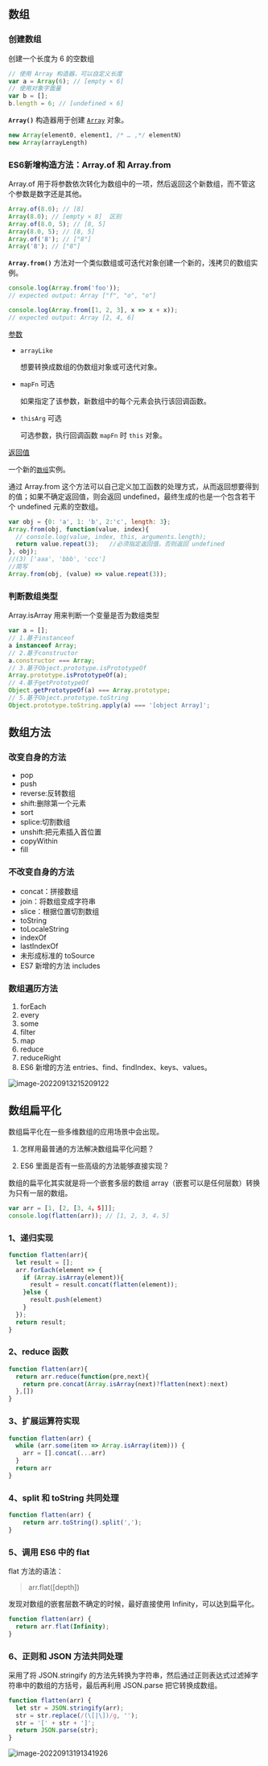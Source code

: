 ## 数组

### 创建数组

创建一个长度为 6 的空数组

```javascript
// 使用 Array 构造器，可以自定义长度
var a = Array(6); // [empty × 6]
// 使用对象字面量
var b = [];
b.length = 6; // [undefined × 6]
```

**`Array()`** 构造器用于创建 [`Array`](https://developer.mozilla.org/zh-CN/docs/Web/JavaScript/Reference/Global_Objects/Array) 对象。

```javascript
new Array(element0, element1, /* … ,*/ elementN)
new Array(arrayLength)
```

### ES6新增构造方法：Array.of 和 Array.from

Array.of 用于将参数依次转化为数组中的一项，然后返回这个新数组，而不管这个参数是数字还是其他。

```javascript
Array.of(8.0); // [8]
Array(8.0); // [empty × 8]  区别
Array.of(8.0, 5); // [8, 5]
Array(8.0, 5); // [8, 5]
Array.of('8'); // ["8"]
Array('8'); // ["8"]
```

**`Array.from()`** 方法对一个类似数组或可迭代对象创建一个新的，浅拷贝的数组实例。

```js
console.log(Array.from('foo'));
// expected output: Array ["f", "o", "o"]

console.log(Array.from([1, 2, 3], x => x + x));
// expected output: Array [2, 4, 6]
```

[参数](https://developer.mozilla.org/zh-CN/docs/Web/JavaScript/Reference/Global_Objects/Array/from#参数)

- `arrayLike`

  想要转换成数组的伪数组对象或可迭代对象。

- `mapFn` 可选

  如果指定了该参数，新数组中的每个元素会执行该回调函数。

- `thisArg` 可选

  可选参数，执行回调函数 `mapFn` 时 `this` 对象。

[返回值](https://developer.mozilla.org/zh-CN/docs/Web/JavaScript/Reference/Global_Objects/Array/from#返回值)

一个新的[`数组`](https://developer.mozilla.org/zh-CN/docs/Web/JavaScript/Reference/Global_Objects/Array)实例。

通过 Array.from 这个方法可以自己定义加工函数的处理方式，从而返回想要得到的值；如果不确定返回值，则会返回 undefined，最终生成的也是一个包含若干个 undefined 元素的空数组。

```javascript
var obj = {0: 'a', 1: 'b', 2:'c', length: 3};
Array.from(obj, function(value, index){
  // console.log(value, index, this, arguments.length);
  return value.repeat(3);   //必须指定返回值，否则返回 undefined
}, obj);
//(3) ['aaa', 'bbb', 'ccc']
//简写
Array.from(obj, (value) => value.repeat(3));
```

### 判断数组类型

Array.isArray 用来判断一个变量是否为数组类型

```js
var a = [];
// 1.基于instanceof
a instanceof Array;
// 2.基于constructor
a.constructor === Array;
// 3.基于Object.prototype.isPrototypeOf
Array.prototype.isPrototypeOf(a);
// 4.基于getPrototypeOf
Object.getPrototypeOf(a) === Array.prototype;
// 5.基于Object.prototype.toString
Object.prototype.toString.apply(a) === '[object Array]';
```

## 数组方法

### 改变自身的方法

- pop
- push
- reverse:反转数组
- shift:删除第一个元素
- sort
- splice:切割数组
- unshift:把元素插入首位置
- copyWithin
- fill

### 不改变自身的方法

- concat：拼接数组
- join：将数组变成字符串
- slice：根据位置切割数组
- toString
- toLocaleString
- indexOf
- lastIndexOf
- 未形成标准的 toSource
- ES7 新增的方法 includes

### 数组遍历方法

1. forEach
2. every
3. some
4. filter
5. map
6. reduce
7. reduceRight
8. ES6 新增的方法 entries、find、findIndex、keys、values。

![image-20220913215209122](D:\Github\Notes\Web\image\image-20220913215209122.png)

## 数组扁平化

数组扁平化在一些多维数组的应用场景中会出现。

1. 怎样用最普通的方法解决数组扁平化问题？

2. ES6 里面是否有一些高级的方法能够直接实现？

数组的扁平化其实就是将一个嵌套多层的数组 array（嵌套可以是任何层数）转换为只有一层的数组。

```js
var arr = [1, [2, [3, 4，5]]];
console.log(flatten(arr)); // [1, 2, 3, 4，5]
```

### 1、递归实现

```js
function flatten(arr){
  let result = [];
  arr.forEach(element => {
    if (Array.isArray(element)){
      result = result.concat(flatten(element));
    }else {
      result.push(element)
    }
  });
  return result;
}
```

### 2、reduce 函数

```js
function flatten(arr){
  return arr.reduce(function(pre,next){
    return pre.concat(Array.isArray(next)?flatten(next):next)
  },[])
}
```

### 3、扩展运算符实现

```js
function flatten(arr) {
  while (arr.some(item => Array.isArray(item))) {
    arr = [].concat(...arr)
  }
  return arr
}
```

### 4、split 和 toString 共同处理

```javascript
function flatten(arr) {
    return arr.toString().split(',');
}
```

### 5、调用 ES6 中的 flat

flat 方法的语法：

> arr.flat([depth])

发现对数组的嵌套层数不确定的时候，最好直接使用 Infinity，可以达到扁平化。

```javascript
function flatten(arr) {
  return arr.flat(Infinity);
}
```

### 6、正则和 JSON 方法共同处理

采用了将 JSON.stringify 的方法先转换为字符串，然后通过正则表达式过滤掉字符串中的数组的方括号，最后再利用 JSON.parse 把它转换成数组。

```javascript
function flatten(arr) {
  let str = JSON.stringify(arr);
  str = str.replace(/(\[|\])/g, '');
  str = '[' + str + ']';
  return JSON.parse(str); 
}
```

![image-20220913191341926](D:\Github\Notes\Web\image\image-20220913191341926.png)

